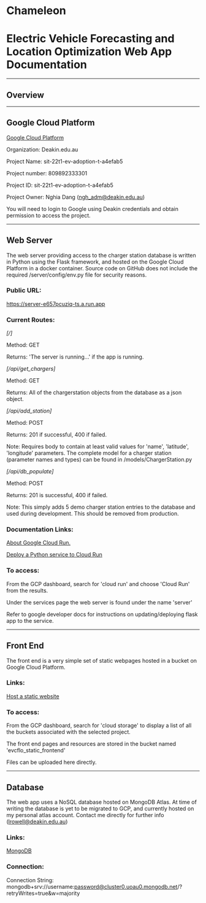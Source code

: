 # Chameleon
# Electric Vehicle Forecasting and Location Optimization Web App Documentation

---
## Overview



---

## Google Cloud Platform
[Google Cloud Platform](https://console.cloud.google.com/)

Organization: Deakin.edu.au

Project Name: sit-22t1-ev-adoption-t-a4efab5

Project number: 809892333301

Project ID: sit-22t1-ev-adoption-t-a4efab5

Project Owner: Nghia Dang (ngh_adm@deakin.edu.au)


You will need to login to Google using Deakin credentials and obtain permission to access the project.

---

## Web Server
The web server providing access to the charger station database is written in Python using the Flask framework, and hosted on the Google Cloud Platform in a docker container. Source code on GitHub does not include the required /server/config/env.py file for security reasons.

### Public URL:
https://server-e657pcuziq-ts.a.run.app

### Current Routes:
*[/]*

Method: GET

Returns: 'The server is running...' if the app is running.


*[/api/get_chargers]*

Method: GET

Returns: All of the chargerstation objects from the database as a json object.


*[/api/add_station]*

Method: POST

Returns: 201 if successful, 400 if failed.

Note: Requires body to contain at least valid values for 'name', 'latitude', 'longitude' parameters. The complete model for a charger station (parameter names and types) can be found in /models/ChargerStation.py


*[/api/db_populate]*

Method: POST

Returns: 201 is successful, 400 if failed.

Note: This simply adds 5 demo charger station entries to the database and used during development. This should be removed from production.



### Documentation Links:
[About Google Cloud Run.](https://cloud.google.com/blog/topics/developers-practitioners/cloud-run-story-serverless-containers)

[Deploy a Python service to Cloud Run](https://cloud.google.com/run/docs/quickstarts/build-and-deploy/deploy-python-service)

### To access:
From the GCP dashboard, search for 'cloud run' and choose 'Cloud Run' from the results.

Under the services page the web server is found under the name 'server'

Refer to google developer docs for instructions on updating/deploying flask app to the service.

---

## Front End
The front end is a very simple set of static webpages hosted in a bucket on Google Cloud Platform.

### Links:
[Host a static website](https://cloud.google.com/storage/docs/hosting-static-website)

### To access:
From the GCP dashboard, search for 'cloud storage' to display a list of all the buckets associated with the selected project.

The front end pages and resources are stored in the bucket named 'evcflo_static_frontend'

Files can be uploaded here directly.

---

## Database
The web app uses a NoSQL database hosted on MongoDB Atlas. At time of writing the database is yet to be migrated to GCP, and currently hosted on my personal atlas account. Contact me directly for further info (lrowell@deakin.edu.au)

### Links:
[MongoDB](https://cloud.mongodb.com/)

### Connection:
Connection String: mongodb+srv://username:password@cluster0.uoau0.mongodb.net/?retryWrites=true&w=majority


